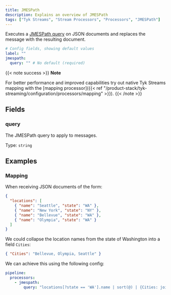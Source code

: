 ```yaml
---
title: JMESPath
description: Explains an overview of JMESPath
tags: ["Tyk Streams", "Stream Processors", "Processors", "JMESPath"]
---
```


Executes a [JMESPath query](http://jmespath.org/) on JSON documents and replaces the message with the resulting document.

```yml
# Config fields, showing default values
label: ""
jmespath:
  query: "" # No default (required)
```

{{< note success >}}
**Note**

For better performance and improved capabilities try out native Tyk Streams mapping with the [mapping processor]({{< ref "/product-stack/tyk-streaming/configuration/processors/mapping" >}}).
{{< /note >}}

## Fields

### query

The JMESPath query to apply to messages.

Type: `string`

## Examples

### Mapping

When receiving JSON documents of the form:

```json
{
  "locations": [
    { "name": "Seattle", "state": "WA" },
    { "name": "New York", "state": "NY" },
    { "name": "Bellevue", "state": "WA" },
    { "name": "Olympia", "state": "WA" }
  ]
}
```

We could collapse the location names from the state of Washington into a field `Cities`:

```json
{ "Cities": "Bellevue, Olympia, Seattle" }
```

We can achieve this using the following config:

```yaml
pipeline:
  processors:
    - jmespath:
        query: "locations[?state == 'WA'].name | sort(@) | {Cities: join(', ', @)}"
```
